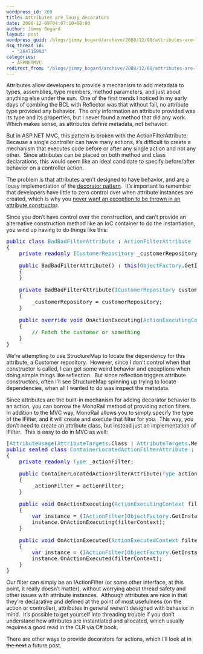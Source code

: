 ```yaml
---
wordpress_id: 260
title: Attributes are lousy decorators
date: 2008-12-09T04:07:10+00:00
author: Jimmy Bogard
layout: post
wordpress_guid: /blogs/jimmy_bogard/archive/2008/12/08/attributes-are-lousy-decorators.aspx
dsq_thread_id:
  - "264715993"
categories:
  - ASPNETMVC
redirect_from: "/blogs/jimmy_bogard/archive/2008/12/08/attributes-are-lousy-decorators.aspx/"
---
```

Attributes allow developers to provide a mechanism to add metadata to types, assemblies, type members, method parameters, and just about anything else under the sun.&#160; One of the first trends I noticed in my early days of combing the BCL with Reflector was that without fail, no attribute type provided any behavior.&#160; The only information an attribute provided was its type and its properties, but I never found a method that did any work.&#160; Which makes sense, as attributes define metadata, not behavior.

But in ASP.NET MVC, this pattern is broken with the ActionFilterAttribute.&#160; Because a single controller can have many actions, it’s difficult to create a mechanism that executes code before or after any single action and not any other.&#160; Since attributes can be placed on both method and class declarations, this would seem like an ideal candidate to specify before/after behavior on a controller action.

The problem is that attributes aren’t designed to have behavior, and are a lousy implementation of the [decorator pattern](http://www.dofactory.com/Patterns/PatternDecorator.aspx).&#160; It’s important to remember that developers have little to zero control over when attribute instances are created, which is why you [never want an exception to be thrown in an attribute constructor](https://lostechies.com/blogs/jimmy_bogard/archive/2008/11/22/beware-exceptions-in-attribute-constructors.aspx).

Since you don’t have control over the construction, and can’t provide an alternative construction method like an IoC container to do the instantiation, you wind up having to do things like this:

<pre><span style="color: blue">public class </span><span style="color: #2b91af">BadBadFilterAttribute </span>: <span style="color: #2b91af">ActionFilterAttribute
</span>{
    <span style="color: blue">private readonly </span><span style="color: #2b91af">ICustomerRepository </span>_customerRepository;

    <span style="color: blue">public </span>BadBadFilterAttribute() : <span style="color: blue">this</span>(<span style="color: #2b91af">ObjectFactory</span>.GetInstance&lt;<span style="color: #2b91af">ICustomerRepository</span>&gt;())
    {
    }

    <span style="color: blue">private </span>BadBadFilterAttribute(<span style="color: #2b91af">ICustomerRepository </span>customerRepository)
    {
        _customerRepository = customerRepository;
    }

    <span style="color: blue">public override void </span>OnActionExecuting(<span style="color: #2b91af">ActionExecutingContext </span>filterContext)
    {
        <span style="color: green">// Fetch the customer or something
    </span>}
}</pre>

[](http://11011.net/software/vspaste)

We’re attempting to use StructureMap to locate the dependency for this attribute, a Customer repository.&#160; However, since I don’t control when that constructor is called, I can get some weird behavior and exceptions when doing simple things like reflection.&#160; But since reflection triggers attribute constructors, often I’ll see StructureMap spinning up trying to locate dependencies, when all I wanted to do was inspect the metadata.

Since attributes are the built-in mechanism for adding decorator behavior to an action, you can borrow the MonoRail method of providing action filters.&#160; In addition to the MVC way, MonoRail allows you to simply specify the type of the IFilter, and it will create and execute that filter for you.&#160; This way, you don’t need to create an attribute class, but instead just an implementation of IFilter.&#160; This is easy to do in MVC as well:

<pre>[<span style="color: #2b91af">AttributeUsage</span>(<span style="color: #2b91af">AttributeTargets</span>.Class | <span style="color: #2b91af">AttributeTargets</span>.Method)]
<span style="color: blue">public sealed class </span><span style="color: #2b91af">ContainerLocatedActionFilterAttribute </span>: <span style="color: #2b91af">FilterAttribute</span>, <span style="color: #2b91af">IActionFilter
</span>{
    <span style="color: blue">private readonly </span><span style="color: #2b91af">Type </span>_actionFilter;

    <span style="color: blue">public </span>ContainerLocatedActionFilterAttribute(<span style="color: #2b91af">Type </span>actionFilter)
    {
        _actionFilter = actionFilter;
    }

    <span style="color: blue">public void </span>OnActionExecuting(<span style="color: #2b91af">ActionExecutingContext </span>filterContext)
    {
        <span style="color: blue">var </span>instance = (<span style="color: #2b91af">IActionFilter</span>)<span style="color: #2b91af">ObjectFactory</span>.GetInstance(_actionFilter);
        instance.OnActionExecuting(filterContext);
    }

    <span style="color: blue">public void </span>OnActionExecuted(<span style="color: #2b91af">ActionExecutedContext </span>filterContext)
    {
        <span style="color: blue">var </span>instance = (<span style="color: #2b91af">IActionFilter</span>)<span style="color: #2b91af">ObjectFactory</span>.GetInstance(_actionFilter);
        instance.OnActionExecuted(filterContext);
    }
}</pre>

[](http://11011.net/software/vspaste)

Our filter can simply be an IActionFilter (or some other interface, at this point, it really doesn’t matter), without worrying about thread safety and other issues with attribute instances.&#160; Although attributes are nice in that they’re declarative and defined at the point of most usefulness (on the action or controller), attributes in general weren’t designed with behavior in mind.&#160; It’s possible to get yourself into threading trouble if you don’t understand how attributes are instantiated and allocated, which usually requires a good read in the CLR via C# book.

There are other ways to provide decorators for actions, which I’ll look at in <strike>the next</strike> a future post.